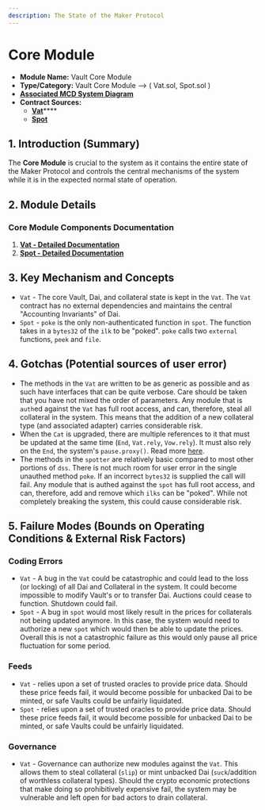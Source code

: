 ```yaml
---
description: The State of the Maker Protocol
---
```


# Core Module

* **Module Name:** Vault Core Module
* **Type/Category:** Vault Core Module —> ( Vat.sol, Spot.sol )
* [**Associated MCD System Diagram**](https://github.com/makerdao/dss/wiki)
* **Contract Sources:**
  * [**Vat**](https://github.com/makerdao/dss/blob/master/src/vat.sol)****
  * ****[**Spot**](https://github.com/makerdao/dss/blob/master/src/spot.sol)****

## 1. Introduction (Summary)

The **Core Module** is crucial to the system as it contains the entire state of the Maker Protocol and controls the central mechanisms of the system while it is in the expected normal state of operation.

## 2. Module Details

### Core Module Components Documentation

1. [**Vat - Detailed Documentation**](https://docs.makerdao.com/smart-contract-modules/core-module/vat-detailed-documentation)
2. [**Spot - Detailed Documentation**](https://docs.makerdao.com/smart-contract-modules/core-module/spot-detailed-documentation)

## 3. Key Mechanism and Concepts

* `Vat` - The core Vault, Dai, and collateral state is kept in the `Vat`. The `Vat` contract has no external dependencies and maintains the central "Accounting Invariants" of Dai.
* `Spot` - `poke` is the only non-authenticated function in `spot`. The function takes in a `bytes32` of the `ilk` to be "poked". `poke` calls two `external` functions, `peek` and `file`.

## 4. Gotchas (Potential sources of user error)

* The methods in the `Vat` are written to be as generic as possible and as such have interfaces that can be quite verbose. Care should be taken that you have not mixed the order of parameters. Any module that is `auth`ed against the `Vat` has full root access, and can, therefore, steal all collateral in the system. This means that the addition of a new collateral type (and associated adapter) carries considerable risk.
* When the `Cat` is upgraded, there are multiple references to it that must be updated at the same time (`End`, `Vat.rely`, `Vow.rely`). It must also rely on the `End`, the system's `pause.proxy()`. Read more [here](https://docs.makerdao.com/smart-contract-modules/core-module/cat-detailed-documentation#4-gotchas-potential-source-of-user-error).
* The methods in the `spotter` are relatively basic compared to most other portions of `dss`. There is not much room for user error in the single unauthed method `poke`. If an incorrect `bytes32` is supplied the call will fail. Any module that is authed against the `spot` has full root access, and can, therefore, add and remove which `ilks` can be "poked". While not completely breaking the system, this could cause considerable risk.

## 5. Failure Modes (Bounds on Operating Conditions & External Risk Factors)

### Coding Errors

* `Vat` - A bug in the `Vat` could be catastrophic and could lead to the loss (or locking) of all Dai and Collateral in the system. It could become impossible to modify Vault's or to transfer Dai. Auctions could cease to function. Shutdown could fail.
* `Spot` - A bug in `spot` would most likely result in the prices for collaterals not being updated anymore. In this case, the system would need to authorize a new `spot` which would then be able to update the prices. Overall this is not a catastrophic failure as this would only pause all price fluctuation for some period.

### Feeds

* `Vat` - relies upon a set of trusted oracles to provide price data. Should these price feeds fail, it would become possible for unbacked Dai to be minted, or safe Vaults could be unfairly liquidated.
* `Spot` - relies upon a set of trusted oracles to provide price data. Should these price feeds fail, it would become possible for unbacked Dai to be minted, or safe Vaults could be unfairly liquidated.

### Governance

* `Vat` - Governance can authorize new modules against the `Vat`. This allows them to steal collateral (`slip`) or mint unbacked Dai (`suck`/addition of worthless collateral types). Should the crypto economic protections that make doing so prohibitively expensive fail, the system may be vulnerable and left open for bad actors to drain collateral.
